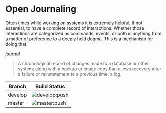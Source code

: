 
# Open Journaling

Often times while working on systems it is extremely helpful, if not essential, to have a complete record of interactions. Whether those interactions are categorized as commands, events, or both is anything from a matter of preference to a deeply held dogma.  This is a mechanism for doing that.  

_[journal](https://en.wiktionary.org/wiki/journal)_  

> A chronological record of changes made to a database or other system; along with a backup or image copy that allows recovery after a failure or reinstatement to a previous time; a log.  

Branch      | Build Status
------------|--------
develop     | ![develop:push](https://github.com/kaleho/open-journaling/workflows/develop:push/badge.svg)
master      | ![master:push](https://github.com/kaleho/open-journaling/workflows/master:push/badge.svg)
